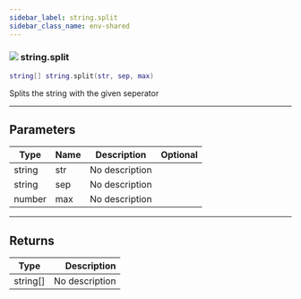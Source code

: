 ```yaml
---
sidebar_label: string.split
sidebar_class_name: env-shared
---
```


### ![](/img/wiki/shared.png) string.split

```lua
string[] string.split(str, sep, max)
```

Splits the string with the given seperator<br/>

-----------------
## Parameters

| Type   | Name | Description | Optional |
| ------ | ---- | ----------- | -------: |
| string | str | No description |   |
| string | sep | No description |   |
| number | max | No description |   |

-----------------
## Returns

| Type   | Description |
| ------ | ----------: |
| string[] | No description |

